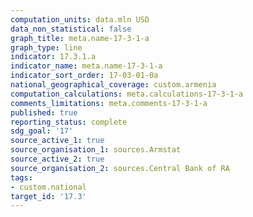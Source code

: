 ```yaml
---
computation_units: data.mln USD
data_non_statistical: false
graph_title: meta.name-17-3-1-a
graph_type: line
indicator: 17.3.1.a
indicator_name: meta.name-17-3-1-a
indicator_sort_order: 17-03-01-0a
national_geographical_coverage: custom.armenia
computation_calculations: meta.calculations-17-3-1-a
comments_limitations: meta.comments-17-3-1-a
published: true
reporting_status: complete
sdg_goal: '17'
source_active_1: true
source_organisation_1: sources.Armstat
source_active_2: true
source_organisation_2: sources.Central Bank of RA
tags:
- custom.national
target_id: '17.3'
---
```

